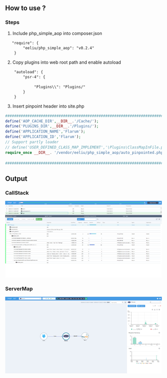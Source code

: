﻿## How to use ?

### Steps

1. Include php_simple_aop into composer.json
 
```
   "require": {
        "eeliu/php_simple_aop": "v0.2.4"
    }
```

2. Copy plugins into web root path and enable autoload

```
    "autoload": {
        "psr-4": {
            
             "Plugins\\": "Plugins/"
        }
    }
```

3. Insert pinpoint header into site.php

``` php
#####################################################################################
define('AOP_CACHE_DIR',__DIR__.'/Cache/');
define('PLUGINS_DIR',__DIR__.'/Plugins/');
define('APPLICATION_NAME','Flarum');
define('APPLICATION_ID','Flarum');
// Support partly loader
// define('USER_DEFINED_CLASS_MAP_IMPLEMENT','\Plugins\ClassMapInFile.php');
require_once __DIR__. '/vendor/eeliu/php_simple_aop/auto_pinpointed.php';

#####################################################################################
```

## Output

### CallStack
![CallStack](images/Flarum_callstack.png)

### ServerMap
![CallStack](images/Flarum_readme.png)